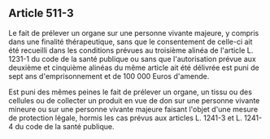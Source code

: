 Article 511-3
----
Le fait de prélever un organe sur une personne vivante majeure, y compris dans
une finalité thérapeutique, sans que le consentement de celle-ci ait été
recueilli dans les conditions prévues au troisième alinéa de l'article L. 1231-1
du code de la santé publique ou sans que l'autorisation prévue aux deuxième et
cinquième alinéas du même article ait été délivrée est puni de sept ans
d'emprisonnement et de 100 000 Euros d'amende.

Est puni des mêmes peines le fait de prélever un organe, un tissu ou des
cellules ou de collecter un produit en vue de don sur une personne vivante
mineure ou sur une personne vivante majeure faisant l'objet d'une mesure de
protection légale, hormis les cas prévus aux articles L. 1241-3 et L. 1241-4 du
code de la santé publique.

